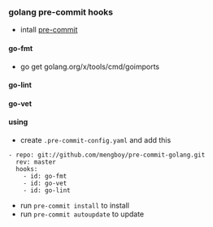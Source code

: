 ### golang pre-commit hooks

- intall [pre-commit](https://pre-commit.com/)

#### go-fmt
- go get golang.org/x/tools/cmd/goimports


#### go-lint


#### go-vet


#### using

- create `.pre-commit-config.yaml` and add this

```
- repo: git://github.com/mengboy/pre-commit-golang.git
  rev: master
  hooks:
    - id: go-fmt
    - id: go-vet
    - id: go-lint
```

- run `pre-commit install` to install
- run `pre-commit autoupdate` to update 